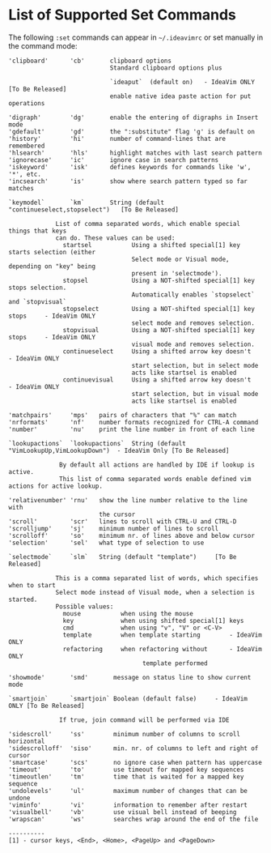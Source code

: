 List of Supported Set Commands
==============================

The following `:set` commands can appear in `~/.ideavimrc` or set manually in the command mode:

    'clipboard'      'cb'       clipboard options
                                Standard clipboard options plus 
                                
                                `ideaput`  (default on)   - IdeaVim ONLY         [To Be Released]
                                enable native idea paste action for put operations
    
    'digraph'        'dg'       enable the entering of digraphs in Insert mode
    'gdefault'       'gd'       the ":substitute" flag 'g' is default on
    'history'        'hi'       number of command-lines that are remembered
    'hlsearch'       'hls'      highlight matches with last search pattern
    'ignorecase'     'ic'       ignore case in search patterns
    'iskeyword'      'isk'      defines keywords for commands like 'w', '*', etc.
    'incsearch'      'is'       show where search pattern typed so far matches
    
    `keymodel`       `km`       String (default "continueselect,stopselect")   [To Be Released]

                 List of comma separated words, which enable special things that keys
                 can do. These values can be used:
                   startsel           Using a shifted special[1] key starts selection (either
                                      Select mode or Visual mode, depending on "key" being
                                      present in 'selectmode').
                   stopsel            Using a NOT-shifted special[1] key stops selection.
                                      Automatically enables `stopselect` and `stopvisual`
                   stopselect         Using a NOT-shifted special[1] key stops     - IdeaVim ONLY
                                      select mode and removes selection.
                   stopvisual         Using a NOT-shifted special[1] key stops     - IdeaVim ONLY
                                      visual mode and removes selection.
                   continueselect     Using a shifted arrow key doesn't       - IdeaVim ONLY
                                      start selection, but in select mode
                                      acts like startsel is enabled
                   continuevisual     Using a shifted arrow key doesn't       - IdeaVim ONLY
                                      start selection, but in visual mode
                                      acts like startsel is enabled
    
    'matchpairs'     'mps'   pairs of characters that "%" can match
    'nrformats'      'nf'    number formats recognized for CTRL-A command
    'number'         'nu'    print the line number in front of each line
    
    `lookupactions`  `lookupactions`  String (default "VimLookupUp,VimLookupDown")  - IdeaVim Only [To Be Released]
             
                  By default all actions are handled by IDE if lookup is active.
                  This list of comma separated words enable defined vim actions for active lookup.
    
    'relativenumber' 'rnu'   show the line number relative to the line with
                             the cursor
    'scroll'         'scr'   lines to scroll with CTRL-U and CTRL-D
    'scrolljump'     'sj'    minimum number of lines to scroll
    'scrolloff'      'so'    minimum nr. of lines above and below cursor
    'selection'      'sel'   what type of selection to use

    `selectmode`     `slm`   String (default "template")     [To Be Released]

                 This is a comma separated list of words, which specifies when to start
                 Select mode instead of Visual mode, when a selection is started.
                 Possible values:
                   mouse           when using the mouse
                   key             when using shifted special[1] keys
                   cmd             when using "v", "V" or <C-V>
                   template        when template starting        - IdeaVim ONLY
                   refactoring     when refactoring without      - IdeaVim ONLY
                                         template performed

    'showmode'       'smd'       message on status line to show current mode
    
    `smartjoin`      `smartjoin` Boolean (default false)     - IdeaVim ONLY [To Be Released] 
    
                  If true, join command will be performed via IDE
    
    'sidescroll'     'ss'        minimum number of columns to scroll horizontal
    'sidescrolloff'  'siso'      min. nr. of columns to left and right of cursor
    'smartcase'      'scs'       no ignore case when pattern has uppercase
    'timeout'        'to'        use timeout for mapped key sequences
    'timeoutlen'     'tm'        time that is waited for a mapped key sequence
    'undolevels'     'ul'        maximum number of changes that can be undone
    'viminfo'        'vi'        information to remember after restart
    'visualbell'     'vb'        use visual bell instead of beeping
    'wrapscan'       'ws'        searches wrap around the end of the file

    ----------
    [1] - cursor keys, <End>, <Home>, <PageUp> and <PageDown>